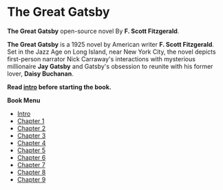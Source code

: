 # The Great Gatsby

**The Great Gatsby** open-source novel By **F. Scott Fitzgerald**.

**The Great Gatsby** is a 1925 novel by American writer **F. Scott Fitzgerald**. Set in the Jazz Age on Long Island, near New York City, the novel depicts first-person narrator Nick Carraway's interactions with mysterious millionaire **Jay Gatsby** and Gatsby's obsession to reunite with his former lover, **Daisy Buchanan**.

**Read [intro](/Chapter-0) before starting the book.**

**Book Menu**

- [Intro](/Chapter-0)
- [Chapter 1](/Chapter-1)
- [Chapter 2](/Chapter-2)
- [Chapter 3](/Chapter-3)
- [Chapter 4](/Chapter-4)
- [Chapter 5](/Chapter-5)
- [Chapter 6](/Chapter-6)
- [Chapter 7](/Chapter-7)
- [Chapter 8](/Chapter-8)
- [Chapter 9](/Chapter-9)